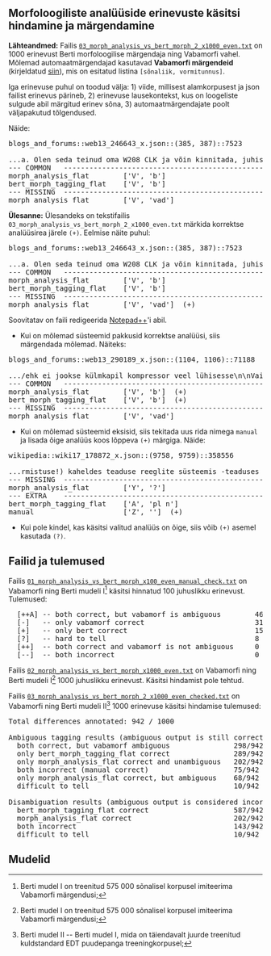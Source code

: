 ## Morfoloogiliste analüüside erinevuste käsitsi hindamine ja märgendamine

**Lähteandmed:** Failis [`03_morph_analysis_vs_bert_morph_2_x1000_even.txt`](03_morph_analysis_vs_bert_morph_2_x1000_even.txt) on 1000 erinevust Berti morfoloogilise märgendaja ning Vabamorfi vahel. Mõlemad automaatmärgendajad kasutavad **Vabamorfi märgendeid** (kirjeldatud [siin](https://github.com/estnltk/estnltk/blob/main/tutorials/nlp_pipeline/B_morphology/00_tables_of_morphological_categories.ipynb)), mis on esitatud listina `[sõnaliik, vormitunnus]`. 

Iga erinevuse puhul on toodud välja: 1) viide, millisest alamkorpusest ja json failist erinevus pärineb, 2) erinevuse lausekontekst, kus on loogeliste sulgude abil märgitud erinev sõna, 3) automaatmärgendajate poolt väljapakutud tõlgendused. 

Näide:

<pre>
blogs_and_forums::web13_246643_x.json::(385, 387)::7523

...a. Olen seda teinud oma W208 CLK ja võin kinnitada, juhised  {on}  õiged\n\nJärgige neid juhiseid omal vastutusel , see töötas m...
--- COMMON   --------------------------------------------------
morph_analysis_flat        ['V', 'b']
bert_morph_tagging_flat    ['V', 'b']
--- MISSING  --------------------------------------------------
morph_analysis_flat        ['V', 'vad']
</pre>

**Ülesanne:** Ülesandeks on tekstifailis `03_morph_analysis_vs_bert_morph_2_x1000_even.txt` märkida korrektse analüüsirea järele `(+)`. Eelmise näite puhul:

<pre>
blogs_and_forums::web13_246643_x.json::(385, 387)::7523

...a. Olen seda teinud oma W208 CLK ja võin kinnitada, juhised  {on}  õiged\n\nJärgige neid juhiseid omal vastutusel , see töötas m...
--- COMMON   --------------------------------------------------
morph_analysis_flat        ['V', 'b']
bert_morph_tagging_flat    ['V', 'b']
--- MISSING  --------------------------------------------------
morph_analysis_flat        ['V', 'vad']  (+)
</pre>

Soovitatav on faili redigeerida [Notepad++]( https://notepad-plus-plus.org/)'i abil.

* Kui on mõlemad süsteemid pakkusid korrektse analüüsi, siis märgendada mõlemad. Näiteks:

<pre>
blogs_and_forums::web13_290189_x.json::(1104, 1106)::71188

.../ehk ei jookse külmkapil kompressor veel lühisesse\n\nVaimsus  {on}  pläma ja pläma on vaimsus.\n\nsun goes down?, 2005-11-02 17:3...
--- COMMON   --------------------------------------------------
morph_analysis_flat        ['V', 'b']  (+)
bert_morph_tagging_flat    ['V', 'b']  (+)
--- MISSING  --------------------------------------------------
morph_analysis_flat        ['V', 'vad']
</pre>

* Kui on mõlemad süsteemid eksisid, siis tekitada uus rida nimega `manual` ja lisada õige analüüs koos lõppeva `(+)` märgiga. Näide:
<pre>
wikipedia::wiki17_178872_x.json::(9758, 9759)::358556

...rmistuse!) kaheldes teaduse reeglite süsteemis -teaduses on  {~} selged reeglid: meetodid, metodoloogia, jms Ats 08:16, 13 ma...
--- MISSING  --------------------------------------------------
morph_analysis_flat        ['Y', '?']
--- EXTRA    --------------------------------------------------
bert_morph_tagging_flat    ['A', 'pl n']
manual                     ['Z', '']  (+)
</pre>

* Kui pole kindel, kas käsitsi valitud analüüs on õige, siis võib `(+)` asemel kasutada `(?)`.


## Failid ja tulemused

Failis [`01_morph_analysis_vs_bert_morph_x100_even_manual_check.txt`](01_morph_analysis_vs_bert_morph_x100_even_manual_check.txt) on Vabamorfi ning Berti mudeli I[^1] käsitsi hinnatud 100 juhuslikku erinevust. Tulemused:

<pre>
  [++A] -- both correct, but vabamorf is ambiguous        46
  [-]   -- only vabamorf correct                          31
  [+]   -- only bert correct                              15
  [?]   -- hard to tell                                   8
  [++]  -- both correct and vabamorf is not ambiguous     0
  [--]  -- both incorrect                                 0
</pre>

Failis [`02_morph_analysis_vs_bert_morph_x1000_even.txt`](02_morph_analysis_vs_bert_morph_x1000_even.txt) on Vabamorfi ning Berti mudeli I[^1] 1000 juhuslikku erinevust. Käsitsi hindamist pole tehtud.

Failis [`03_morph_analysis_vs_bert_morph_2_x1000_even_checked.txt`](03_morph_analysis_vs_bert_morph_2_x1000_even_checked.txt) on Vabamorfi ning Berti mudeli II[^2] 1000 erinevuse käsitsi hindamise tulemused:

<pre>
Total differences annotated: 942 / 1000

Ambiguous tagging results (ambiguous output is still correct):
  both correct, but vabamorf ambiguous               298/942  31.63%
  only bert_morph_tagging_flat correct               289/942  30.68%
  only morph_analysis_flat correct and unambiguous   202/942  21.44%
  both incorrect (manual correct)                    75/942  7.96%
  only morph_analysis_flat correct, but ambiguous    68/942  7.22%
  difficult to tell                                  10/942  1.06%

Disambiguation results (ambiguous output is considered incorrect):
  bert_morph_tagging_flat correct                    587/942  62.31%
  morph_analysis_flat correct                        202/942  21.44%
  both incorrect                                     143/942  15.18%
  difficult to tell                                  10/942  1.06%
</pre>

## Mudelid

[^1]: Berti mudel I on treenitud 575 000 sõnalisel korpusel imiteerima Vabamorfi märgendusi;

[^2]: Berti mudel II -- Berti mudel I, mida on täiendavalt juurde treenitud kuldstandard EDT puudepanga treeningkorpusel;
